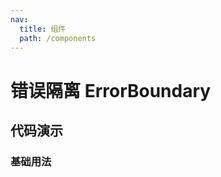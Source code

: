```yaml
---
nav:
  title: 组件
  path: /components
---
```


# 错误隔离 ErrorBoundary

## 代码演示

### 基础用法

<code src="./__demo__/basic.demo.tsx" />
